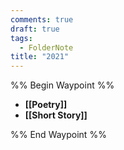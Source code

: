 ```yaml
---
comments: true
draft: true
tags:
  - FolderNote
title: "2021"
---
```

%% Begin Waypoint %%

- **[[Poetry]]**
- **[[Short Story]]**

%% End Waypoint %%
